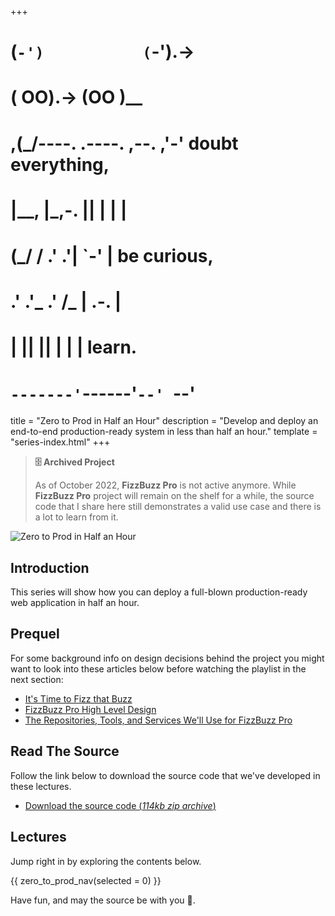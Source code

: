 +++
#   (`-')           (`-').->
#   ( OO).->        (OO )__
# ,(_/----. .----. ,--. ,'-' doubt everything,
# |__,    |\_,-.  ||  | |  |
#  (_/   /    .' .'|  `-'  | be curious,
#  .'  .'_  .'  /_ |  .-.  |
# |       ||      ||  | |  | learn.
# `-------'`------'`--' `--'

title = "Zero to Prod in Half an Hour"
description = "Develop and deploy an end-to-end production-ready system in less than half an hour."
template = "series-index.html"
+++

> **🗄 Archived Project**
>
> As of October 2022, **FizzBuzz Pro** is not active anymore.
> While **FizzBuzz Pro** project will remain on the shelf for a while, 
> the source code that I share here still demonstrates a valid use case
> and there is a lot to learn from it.

![Zero to Prod in Half an Hour](/images/size/w1200/2024/03/datas.png)

## Introduction

This series will show how you can 
deploy a full-blown production-ready web 
application in half an hour. 

Prequel
-------

For some background info on design decisions behind the project you might want to look into these articles below before watching the playlist in the next section:

*   [It's Time to Fizz that Buzz](@/zero-to-prod/fizz-that-buzz.md)
*   [FizzBuzz Pro High Level Design](@/zero-to-prod/fizzbuzz-pro-hla.md)
*   [The Repositories, Tools, and Services We'll Use for FizzBuzz Pro](@/zero-to-prod/an-overview-of-fizzbuzz-pro.md)


Read The Source
---------------

Follow the link below to download the source code that we've developed in these lectures.

* [Download the source code (*114kb zip archive*)](https://assets.zerotohero.dev/zero-to-prod-in-30/zero-to-prod-in-30-src.zip)

## Lectures

Jump right in by exploring the contents below.

{{ zero_to_prod_nav(selected = 0) }}

Have fun, and may the source be with you 🦄.